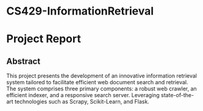 # CS429-InformationRetrieval

# Project Report

## Abstract
This project presents the development of an innovative information retrieval system tailored to facilitate efficient web document search and retrieval. The system comprises three primary components: a robust web crawler, an efficient indexer, and a responsive search server. Leveraging state-of-the-art technologies such as Scrapy, Scikit-Learn, and Flask.
